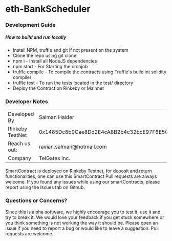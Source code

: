 # eth-BankScheduler

<h3> Development Guide </h3>
<h5>How to build and run locally</h5>

* Install NPM, truffle and git if not present on the system
* Clone the repo using git clone
* npm i - Install all NodeJS dependencies
* npm start - For Starting the cronjob
* truffle compile - To compile the contracts using Truffle's build int solidity compiler
* truffle test - To run the tests located in the test/ directory
* Deploy the Contract on Rinkeby or Mainnet

<h3>Developer Notes</h3>
<table> 
  <tr> 
    <td> Developed By </td>
    <td> Salman Haider </td>
  </tr>
        <tr>
        <td>Rinkeby TestNet</td>
        <td>0x1485Dc8b9Cae8Dd2E4cA8B2b4c32bcE97F6E505a</td>
    </tr>

  <tr> 
    <td> Reach us out: </td>
    <td> ravian.salman@hotmail.com </td>
  </tr>
  <tr> 
    <td> Company </td>
    <td> TelGates Inc. </td>
  </tr>
 </table>
SmartContract is deployed on Rinkeby Testnet, for deposit and return functionalities, one can use this SmartContract 
Pull requests are always welcome. If you found any issues while using our smartContracts, please report using the Issues tab on Github.

<h3> Questions or Concerns? </h3>
Since this is alpha software, we highly encourage you to test it, use it and try to break it. We would love your feedback if you get stuck somewhere or you think something is not working the way it should be. Please open an issue if you need to report a bug or would like to leave a suggestion. Pull requests are welcome.

